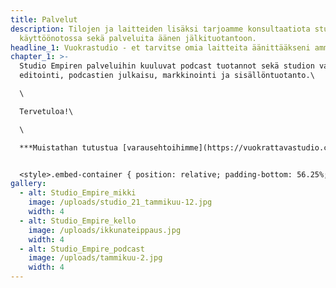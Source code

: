 ```yaml
---
title: Palvelut
description: Tilojen ja laitteiden lisäksi tarjoamme konsultaatiota studion
  käyttöönotossa sekä palveluita äänen jälkituotantoon.
headline_1: Vuokrastudio - et tarvitse omia laitteita äänittääkseni ammattimaisesti!
chapter_1: >-
  Studio Empiren palveluihin kuuluvat podcast tuotannot sekä studion valmistelu,
  editointi, podcastien julkaisu, markkinointi ja sisällöntuotanto.\

  \

  Tervetuloa!\

  \

  ***Muistathan tutustua [varausehtoihimme](https://vuokrattavastudio.com/ehdot/) ennen studion varausta.***


  <style>.embed-container { position: relative; padding-bottom: 56.25%; height: 0; overflow: hidden; max-width: 100%; } .embed-container iframe, .embed-container object, .embed-container embed { position: absolute; top: 0; left: 0; width: 100%; height: 100%; }</style><div class='embed-container'><iframe src="https://www.youtube.com/embed/s2Q6iyLoZrY" frameborder='0' allowfullscreen></iframe></div>
gallery:
  - alt: Studio_Empire_mikki
    image: /uploads/studio_21_tammikuu-12.jpg
    width: 4
  - alt: Studio_Empire_kello
    image: /uploads/ikkunateippaus.jpg
    width: 4
  - alt: Studio_Empire_podcast
    image: /uploads/tammikuu-2.jpg
    width: 4
---
```

